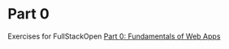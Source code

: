 # Part 0
Exercises for FullStackOpen [Part 0: Fundamentals of Web Apps](https://fullstackopen.com/en/part0/)
